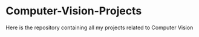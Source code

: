 # Computer-Vision-Projects
Here is the repository containing all my projects related to Computer Vision
